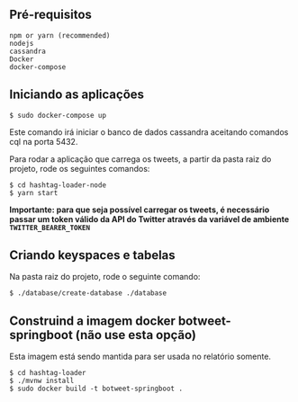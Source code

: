 ## Pré-requisitos
```
npm or yarn (recommended)
nodejs
cassandra
Docker
docker-compose
```

## Iniciando as aplicações
```
$ sudo docker-compose up
```
Este comando irá iniciar o banco de dados cassandra aceitando comandos cql na porta 5432.

Para rodar a aplicação que carrega os tweets, a partir da pasta raiz do projeto, rode os seguintes comandos:
```
$ cd hashtag-loader-node
$ yarn start
```
**Importante: para que seja possível carregar os tweets, é necessário passar um token válido da API do Twitter através da variável de ambiente `TWITTER_BEARER_TOKEN`**

## Criando keyspaces e tabelas
Na pasta raiz do projeto, rode o seguinte comando:
```
$ ./database/create-database ./database
```


## Construind a imagem docker botweet-springboot (não use esta opção)
Esta imagem está sendo mantida para ser usada no relatório somente.
```
$ cd hashtag-loader
$ ./mvnw install
$ sudo docker build -t botweet-springboot .
```
